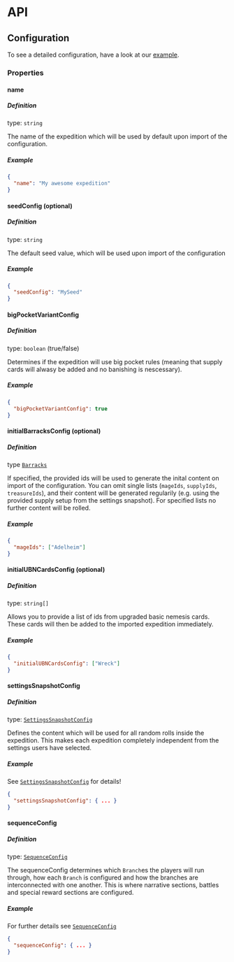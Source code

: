 # API

## Configuration

To see a detailed configuration, have a look at our [example](./Example.md).

### Properties

#### name

##### Definition

type: `string`

The name of the expedition which will be used by default upon import of the configuration.

##### Example

```json
{
  "name": "My awesome expedition"
}
```

#### seedConfig **(optional)**

##### Definition

type: `string`

The default seed value, which will be used upon import of the configuration

##### Example

```json
{
  "seedConfig": "MySeed"
}
```

#### bigPocketVariantConfig

##### Definition

type: `boolean` (true/false)

Determines if the expedition will use big pocket rules (meaning that supply cards will alwasy be added and no banishing is nescessary).

##### Example

```json
{
  "bigPocketVariantConfig": true
}
```

#### initialBarracksConfig **(optional)**

##### Definition

type [`Barracks`](./Types#Barracks)

If specified, the provided ids will be used to generate the inital content on import of the configuration.
You can omit single lists (`mageIds`, `supplyIds`, `treasureIds`), and their content will be generated regularily (e.g. using the provided supply setup from the settings snapshot).
For specified lists no further content will be rolled.

##### Example

```json
{
  "mageIds": ["Adelheim"]
}
```

#### initialUBNCardsConfig **(optional)**

##### Definition

type: `string[]`

Allows you to provide a list of ids from upgraded basic nemesis cards. These cards will then be added to the imported expedition immediately.

##### Example

```json
{
  "initialUBNCardsConfig": ["Wreck"]
}
```

#### settingsSnapshotConfig

##### Definition

type: [`SettingsSnapshotConfig`](./Types#SettingsSnapshotConfig)

Defines the content which will be used for all random rolls inside the expedition. This makes each expedition completely independent from the settings users have selected.

##### Example

See [`SettingsSnapshotConfig`](./Types#SettingsSnapshotConfig) for details!

```json
{
  "settingsSnapshotConfig": { ... }
}
```

#### sequenceConfig

##### Definition

type: [`SequenceConfig`](./Types.md#SequenceConfig)

The sequenceConfig determines which `Branch`es the players will run through, how each `Branch` is configured and how the branches are interconnected with one another. This is where narrative sections, battles and special reward sections are configured.

##### Example

For further details see [`SequenceConfig`](./Types#SequenceConfig)

```json
{
  "sequenceConfig": { ... }
}
```
